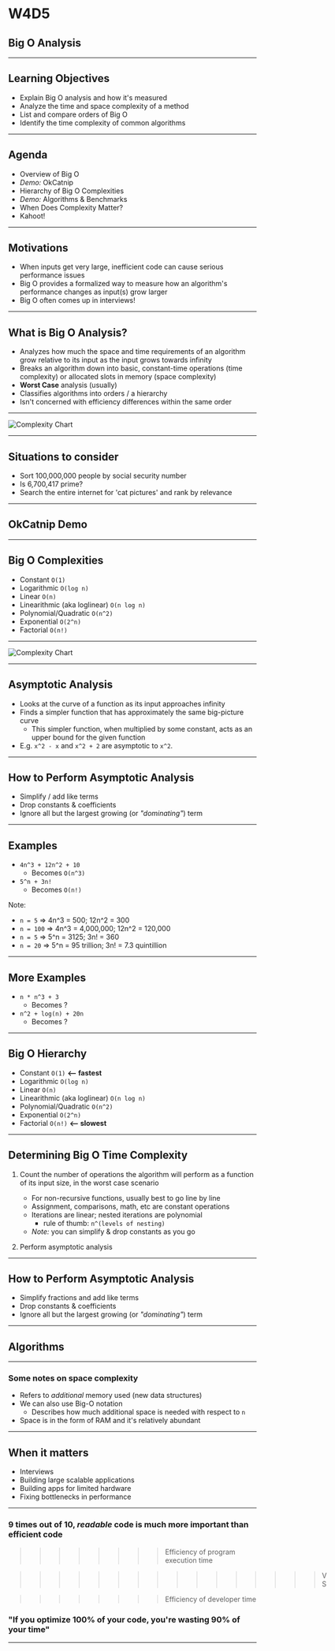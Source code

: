 # W4D5

## Big O Analysis

---

## Learning Objectives

- Explain Big O analysis and how it's measured
- Analyze the time and space complexity of a method
- List and compare orders of Big O
- Identify the time complexity of common algorithms 

---

## Agenda
- Overview of Big O
- *Demo:* OkCatnip
- Hierarchy of Big O Complexities
- *Demo:* Algorithms & Benchmarks
- When Does Complexity Matter?
- Kahoot!

---

## Motivations

- When inputs get very large, inefficient code can cause serious performance issues
- Big O provides a formalized way to measure how an algorithm's performance changes as input(s) grow larger
- Big O often comes up in interviews!

---

## What is Big O Analysis?

- Analyzes how much the space and time requirements of an algorithm grow relative to its input as the input grows towards infinity
- Breaks an algorithm down into basic, constant-time operations (time complexity) or allocated slots in memory (space complexity)
- **Worst Case** analysis (usually)
- Classifies algorithms into orders / a hierarchy
- Isn't concerned with efficiency differences within the same order

---

![Complexity Chart](https://www.bigocheatsheet.com/img/big-o-complexity-chart.png)

---

## Situations to consider

- Sort 100,000,000 people by social security number
- Is 6,700,417 prime?
- Search the entire internet for 'cat pictures' and rank by relevance

---

## OkCatnip Demo

---

## Big O Complexities

- Constant `O(1)`
- Logarithmic `O(log n)`
- Linear `O(n)`
- Linearithmic (aka loglinear) `O(n log n)`
- Polynomial/Quadratic `O(n^2)`
- Exponential `O(2^n)`
- Factorial `O(n!)`

---

![Complexity Chart](https://www.bigocheatsheet.com/img/big-o-complexity-chart.png)

---

## Asymptotic Analysis

- Looks at the curve of a function as its input approaches infinity
- Finds a simpler function that has approximately the same big-picture curve
  - This simpler function, when multiplied by some constant, acts as an upper bound for the given function
- E.g. `x^2 - x` and `x^2 + 2` are asymptotic to `x^2`. 

---

## How to Perform Asymptotic Analysis

- Simplify / add like terms
- Drop constants & coefficients
- Ignore all but the largest growing (or *"dominating"*) term

---

## Examples

- `4n^3 + 12n^2 + 10`
    - Becomes `O(n^3)`
- `5^n + 3n!`
    - Becomes `O(n!)`

Note:
- `n = 5` => 4n^3 = 500; 12n^2 = 300
- `n = 100` => 4n^3 = 4,000,000; 12n^2 = 120,000
- `n = 5` => 5^n = 3125; 3n! = 360
- `n = 20` => 5^n = 95 trillion; 3n! = 7.3 quintillion

---

## More Examples

- `n * n^3 + 3`
    - Becomes ?
- `n^2 + log(n) + 20n`
    - Becomes ?

---

## Big O Hierarchy

- Constant `O(1)` **<-- fastest** 
- Logarithmic `O(log n)`
- Linear `O(n)`
- Linearithmic (aka loglinear) `O(n log n)`
- Polynomial/Quadratic `O(n^2)`
- Exponential `O(2^n)`
- Factorial `O(n!)` **<-- slowest**

---

## Determining Big O Time Complexity

1. Count the number of operations the algorithm will perform as a function of its input size, in the worst case scenario
    - For non-recursive functions, usually best to go line by line
    - Assignment, comparisons, math, etc are constant operations 
    - Iterations are linear; nested iterations are polynomial 
        - rule of thumb: `n^(levels of nesting)`
    - *Note:* you can simplify & drop constants as you go

2. Perform asymptotic analysis

---

## How to Perform Asymptotic Analysis

- Simplify fractions and add like terms
- Drop constants & coefficients
- Ignore all but the largest growing (or *"dominating"*) term


---

## Algorithms 

---

### Some notes on space complexity
- Refers to _additional_ memory used (new data structures)
- We can also use Big-O notation
  - Describes how much additional space is needed with respect to `n`
- Space is in the form of RAM and it's relatively abundant

---

## When it matters

- Interviews
- Building large scalable applications
- Building apps for limited hardware
- Fixing bottlenecks in performance

---

### 9 times out of 10, *readable* code is much more important than efficient code

>>>>>>>>Efficiency of program execution time 
  
>>>>>>>>>>>>>>>>VS
  
>>>>>>>>Efficiency of developer time
  
### "If you optimize 100% of your code, you're wasting 90% of your time"

---
